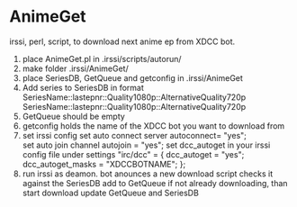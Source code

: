 AnimeGet
========

irssi, perl, script, to download next anime ep from XDCC bot.

1. place AnimeGet.pl in .irssi/scripts/autorun/
2. make folder .irssi/AnimeGet/
3. place SeriesDB, GetQueue and getconfig in .irssi/AnimeGet
4. Add series to SeriesDB in format
SeriesName::lastepnr::Quality1080p::AlternativeQuality720p
SeriesName::lastepnr::Quality1080p::AlternativeQuality720p
5. GetQueue should be empty
6. getconfig holds the name of the XDCC bot you want to download from
7. set irssi config
set auto connect server
autoconnect= "yes";  
set auto join channel
autojoin = "yes";
set dcc_autoget in your irssi config file under settings
"irc/dcc" = { dcc_autoget = "yes"; dcc_autoget_masks = "XDCCBOTNAME"; };
8. run irssi as deamon.
bot anounces a new download
script checks it against the SeriesDB
add to GetQueue
if not already downloading, than start download
update GetQueue and SeriesDB
